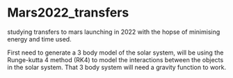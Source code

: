 # Mars2022_transfers
studying transfers to mars launching in 2022 with the hopse of minimising energy and time used.

First need to generate a 3 body model of the solar system, will be using the Runge-kutta 4 method (RK4) to model the interactions between the objects in the solar system. That 3 body system will need a gravity function to work.

